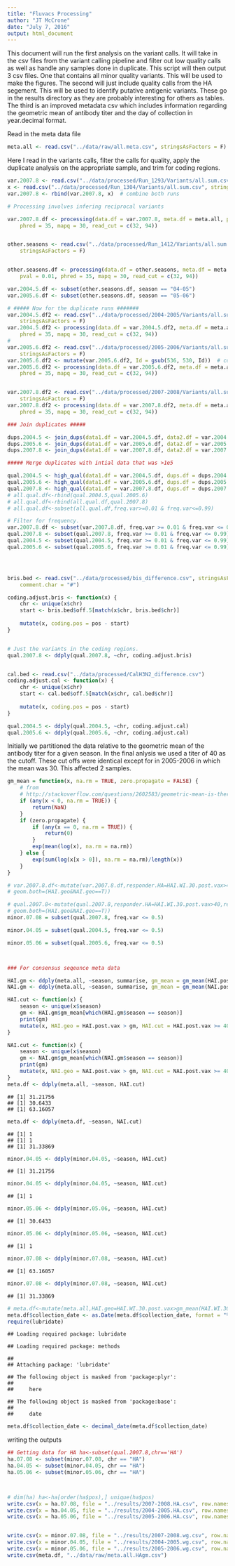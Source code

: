 ```yaml
---
title: "Fluvacs Processing"
author: "JT McCrone"
date: "July 7, 2016"
output: html_document
---
```


This document will run the first analysis on the variant calls. It will take in the csv files from the variant calling pipeline and filter out low quality calls as well as handle any samples done in duplicate. This script will then output 3 csv files. One that contains all minor quality variants. This will be used to make the figures. The second will just include quality calls from the HA segement. This will be used to identify putative antigenic variants. These go in the results directory as they are probably interesting for others as tables. The third is an improved metadata csv which includes information regarding the geometric mean of antibody titer and the day of collection in year.decimal format.


Read in the meta data file

```r
meta.all <- read.csv("../data/raw/all.meta.csv", stringsAsFactors = F)
```

Here I read in the variants calls, filter the calls for quality, apply the duplicate analysis on the appropriate sample, and trim for coding regions.


```r
var.2007.8 <- read.csv("../data/processed/Run_1293/Variants/all.sum.csv", stringsAsFactors = F)
x <- read.csv("../data/processed/Run_1304/Variants/all.sum.csv", stringsAsFactors = F)  # the rest of these samples
var.2007.8 <- rbind(var.2007.8, x)  # combine both runs

# Processing involves infering reciprocal variants

var.2007.8.df <- processing(data.df = var.2007.8, meta.df = meta.all, pval = 0.01, 
    phred = 35, mapq = 30, read_cut = c(32, 94))


other.seasons <- read.csv("../data/processed/Run_1412/Variants/all.sum.csv", 
    stringsAsFactors = F)


other.seasons.df <- processing(data.df = other.seasons, meta.df = meta.all, 
    pval = 0.01, phred = 35, mapq = 30, read_cut = c(32, 94))

var.2004.5.df <- subset(other.seasons.df, season == "04-05")
var.2005.6.df <- subset(other.seasons.df, season == "05-06")

# ##### Now for the duplicate runs #######
var.2004.5.df2 <- read.csv("../data/processed/2004-2005/Variants/all.sum.csv", 
    stringsAsFactors = F)
var.2004.5.df2 <- processing(data.df = var.2004.5.df2, meta.df = meta.all, pval = 0.01, 
    phred = 35, mapq = 30, read_cut = c(32, 94))
# 
var.2005.6.df2 <- read.csv("../data/processed/2005-2006/Variants/all.sum.csv", 
    stringsAsFactors = F)
var.2005.6.df2 <- mutate(var.2005.6.df2, Id = gsub(536, 530, Id))  # correct labling error in this run. There is no sample 536
var.2005.6.df2 <- processing(data.df = var.2005.6.df2, meta.df = meta.all, pval = 0.01, 
    phred = 35, mapq = 30, read_cut = c(32, 94))


var.2007.8.df2 <- read.csv("../data/processed/2007-2008/Variants/all.sum.csv", 
    stringsAsFactors = F)
var.2007.8.df2 <- processing(data.df = var.2007.8.df2, meta.df = meta.all, pval = 0.01, 
    phred = 35, mapq = 30, read_cut = c(32, 94))

### Join duplicates #####

dups.2004.5 <- join_dups(data1.df = var.2004.5.df, data2.df = var.2004.5.df2)
dups.2005.6 <- join_dups(data1.df = var.2005.6.df, data2.df = var.2005.6.df2)
dups.2007.8 <- join_dups(data1.df = var.2007.8.df, data2.df = var.2007.8.df2)

##### Merge duplicates with intial data that was >1e5

qual.2004.5 <- high_qual(data1.df = var.2004.5.df, dups.df = dups.2004.5, titer = 1000)  # only duplicates above 1e3 kept
qual.2005.6 <- high_qual(data1.df = var.2005.6.df, dups.df = dups.2005.6, titer = 1000)
qual.2007.8 <- high_qual(data1.df = var.2007.8.df, dups.df = dups.2007.8, titer = 1000)
# all.qual.df<-rbind(qual.2004.5,qual.2005.6)
# all.qual.df<-rbind(all.qual.df,qual.2007.8)
# all.qual.df<-subset(all.qual.df,freq.var>=0.01 & freq.var<=0.99)

# Filter for frequency.
var.2007.8.df <- subset(var.2007.8.df, freq.var >= 0.01 & freq.var <= 0.99)
qual.2007.8 <- subset(qual.2007.8, freq.var >= 0.01 & freq.var <= 0.99)
qual.2004.5 <- subset(qual.2004.5, freq.var >= 0.01 & freq.var <= 0.99)
qual.2005.6 <- subset(qual.2005.6, freq.var >= 0.01 & freq.var <= 0.99)




bris.bed <- read.csv("../data/processed/bis_difference.csv", stringsAsFactors = F, 
    comment.char = "#")

coding.adjust.bris <- function(x) {
    chr <- unique(x$chr)
    start <- bris.bed$off.5[match(x$chr, bris.bed$chr)]
    
    mutate(x, coding.pos = pos - start)
}


# Just the variants in the coding regions.
qual.2007.8 <- ddply(qual.2007.8, ~chr, coding.adjust.bris)


cal.bed <- read.csv("../data/processed/CalH3N2_difference.csv")
coding.adjust.cal <- function(x) {
    chr <- unique(x$chr)
    start <- cal.bed$off.5[match(x$chr, cal.bed$chr)]
    
    mutate(x, coding.pos = pos - start)
}

qual.2004.5 <- ddply(qual.2004.5, ~chr, coding.adjust.cal)
qual.2005.6 <- ddply(qual.2005.6, ~chr, coding.adjust.cal)
```

Initially we partitioned the data relative to the geometric mean of the antibody titer for a given season. In the final anlysis we used a titer of 40 as the cutoff. These cut offs were identical except for in 2005-2006 in which the mean was 30. This affected 2 samples.

```r
gm_mean = function(x, na.rm = TRUE, zero.propagate = FALSE) {
    # from
    # http://stackoverflow.com/questions/2602583/geometric-mean-is-there-a-built-in
    if (any(x < 0, na.rm = TRUE)) {
        return(NaN)
    }
    if (zero.propagate) {
        if (any(x == 0, na.rm = TRUE)) {
            return(0)
        }
        exp(mean(log(x), na.rm = na.rm))
    } else {
        exp(sum(log(x[x > 0]), na.rm = na.rm)/length(x))
    }
}

# var.2007.8.df<-mutate(var.2007.8.df,responder.HA=HAI.WI.30.post.vax>40,responder.NA=NAI.WI.30.post.vax>40,HAI.geo=HAI.WI.30.post.vax>gm_mean(HAI.WI.30.post.vax),NAI.geo=NAI.WI.30.post.vax>gm_mean(NAI.WI.30.post.vax),responder.both=(responder.NA&responder.HA==T),
# geom.both=(HAI.geo&NAI.geo==T))

# qual.2007.8<-mutate(qual.2007.8,responder.HA=HAI.WI.30.post.vax>40,responder.NA=NAI.WI.30.post.vax>40,HAI.geo=HAI.WI.30.post.vax>gm_mean(HAI.WI.30.post.vax),NAI.geo=NAI.WI.30.post.vax>gm_mean(NAI.WI.30.post.vax),responder.both=(responder.NA&responder.HA==T),
# geom.both=(HAI.geo&NAI.geo==T))
minor.07.08 = subset(qual.2007.8, freq.var <= 0.5)

minor.04.05 = subset(qual.2004.5, freq.var <= 0.5)

minor.05.06 = subset(qual.2005.6, freq.var <= 0.5)



### For consensus seqeunce meta data

HAI.gm <- ddply(meta.all, ~season, summarise, gm_mean = gm_mean(HAI.post.vax))
NAI.gm <- ddply(meta.all, ~season, summarise, gm_mean = gm_mean(NAI.post.vax))

HAI.cut <- function(x) {
    season <- unique(x$season)
    gm <- HAI.gm$gm_mean[which(HAI.gm$season == season)]
    print(gm)
    mutate(x, HAI.geo = HAI.post.vax > gm, HAI.cut = HAI.post.vax >= 40)
}

NAI.cut <- function(x) {
    season <- unique(x$season)
    gm <- NAI.gm$gm_mean[which(NAI.gm$season == season)]
    print(gm)
    mutate(x, NAI.geo = NAI.post.vax > gm, NAI.cut = NAI.post.vax >= 40)
}
meta.df <- ddply(meta.all, ~season, HAI.cut)
```

```
## [1] 31.21756
## [1] 30.6433
## [1] 63.16057
```

```r
meta.df <- ddply(meta.df, ~season, NAI.cut)
```

```
## [1] 1
## [1] 1
## [1] 31.33869
```

```r
minor.04.05 <- ddply(minor.04.05, ~season, HAI.cut)
```

```
## [1] 31.21756
```

```r
minor.04.05 <- ddply(minor.04.05, ~season, NAI.cut)
```

```
## [1] 1
```

```r
minor.05.06 <- ddply(minor.05.06, ~season, HAI.cut)
```

```
## [1] 30.6433
```

```r
minor.05.06 <- ddply(minor.05.06, ~season, NAI.cut)
```

```
## [1] 1
```

```r
minor.07.08 <- ddply(minor.07.08, ~season, HAI.cut)
```

```
## [1] 63.16057
```

```r
minor.07.08 <- ddply(minor.07.08, ~season, NAI.cut)
```

```
## [1] 31.33869
```

```r
# meta.df<-mutate(meta.all,HAI.geo=HAI.WI.30.post.vax>gm_mean(HAI.WI.30.post.vax),NAI.geo=NAI.WI.30.post.vax>gm_mean(NAI.WI.30.post.vax))
meta.df$collection_date <- as.Date(meta.df$collection_date, format = "%d-%b-%y")
require(lubridate)
```

```
## Loading required package: lubridate
```

```
## Loading required package: methods
```

```
## 
## Attaching package: 'lubridate'
```

```
## The following object is masked from 'package:plyr':
## 
##     here
```

```
## The following object is masked from 'package:base':
## 
##     date
```

```r
meta.df$collection_date <- decimal_date(meta.df$collection_date)
```

writing the outputs


```r
## Getting data for HA ha<-subset(qual.2007.8,chr=='HA')
ha.07.08 <- subset(minor.07.08, chr == "HA")
ha.04.05 <- subset(minor.04.05, chr == "HA")
ha.05.06 <- subset(minor.05.06, chr == "HA")



# dim(ha) ha<-ha[order(ha$pos),] unique(ha$pos)
write.csv(x = ha.07.08, file = "../results/2007-2008.HA.csv", row.names = F)
write.csv(x = ha.04.05, file = "../results/2004-2005.HA.csv", row.names = F)
write.csv(x = ha.05.06, file = "../results/2005-2006.HA.csv", row.names = F)


write.csv(x = minor.07.08, file = "../results/2007-2008.wg.csv", row.names = F)
write.csv(x = minor.04.05, file = "../results/2004-2005.wg.csv", row.names = F)
write.csv(x = minor.05.06, file = "../results/2005-2006.wg.csv", row.names = F)
write.csv(meta.df, "../data/raw/meta.all.HAgm.csv")
```


